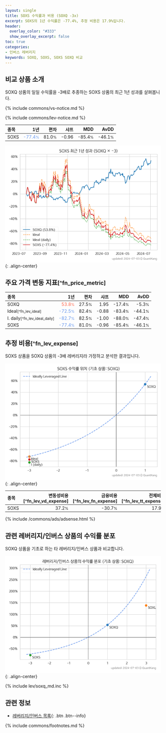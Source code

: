```yaml
---
layout: single
title: SOXS 수익률과 비용 (SOXQ -3x)
excerpt: SOXS의 1년 수익률은 -77.4%, 추정 비용은 17.9%입니다.
header:
  overlay_color: "#333"
  show_overlay_excerpt: false
toc: true
categories:
- 인버스 레버리지
keywords: SOXQ, SOXS, SOXS SOXQ 비교
---
```


## 비교 상품 소개


SOXQ 상품의 일일 수익률을 -3배로 추종하는 SOXS 상품의 최근 1년 성과를 살펴봅니다.





{% include commons/vs-notice.md %}

{% include commons/lev-notice.md %}

| **종목** | **1년** | **편차** | **샤프** | **MDD** | **AvDD** |
| :------------ | ------: | -----------: | -------: | ------: | -------: |
| SOXS | <span style="color: cornflowerblue">-77.4<small>%</small></span> | 81.0<small>%</small> | -0.96 | -85.4<small>%</small> | -46.1<small>%</small> |

<!-- more -->


![SOXS](/lev/images/soxs.png){: .align-center}


## 주요 가격 변동 지표<small>[^fn_price_metric]</small>


| **종목** | **1년** | **편차** | **샤프** | **MDD** | **AvDD** |
| :------------ | ------: | -----------: | -------: | ------: | -------: |
| SOXQ | <span style="color: tomato">53.8<small>%</small></span> | 27.5<small>%</small> | 1.95 | -17.4<small>%</small> | -5.3<small>%</small> |
| Ideal<small>[^fn_lev_ideal]</small> | <span style="color: cornflowerblue">-72.5<small>%</small></span> | 82.4<small>%</small> | -0.88 | -83.4<small>%</small> | -44.1<small>%</small> |
| I. daily<small>[^fn_lev_ideal_daily]</small> | <span style="color: cornflowerblue">-82.7<small>%</small></span> | 82.5<small>%</small> | -1.00 | -88.0<small>%</small> | -47.4<small>%</small> |
| SOXS | <span style="color: cornflowerblue">-77.4<small>%</small></span> | 81.0<small>%</small> | -0.96 | -85.4<small>%</small> | -46.1<small>%</small> |


## 추정 비용<small>[^fn_lev_expense]</small><a id="expense"></a>

SOXS 상품을 SOXQ 상품의 -3배 레버리지라 가정하고 분석한 결과입니다.

![SOXS](/lev/images/soxs_ideal.png){: .align-center}

| **종목** | **변동성비용**[^fn_lev_vd_expense] | **금융비용**[^fn_lev_fn_expense] | **전체비용**[^fn_lev_tt_expense] |
| :------------ | ------: | -----------: | -------: |
| SOXS | 37.2<small>%</small> | -30.7<small>%</small> | 17.9<small>%</small> |

{% include /commons/ads/adsense.html %}



## 관련 레버리지/인버스 상품의 수익률 분포

SOXQ 상품을 기초로 하는 타 레버리지/인버스 상품과 비교합니다.

![SOXQ](/lev/images/soxq_ideal.png){: .align-center}

{% include lev/soxq_md.inc %}


## 관련 정보

- [레버리지/인버스 목록](/lev/){: .btn .btn--info}

{% include commons/footnotes.md %}